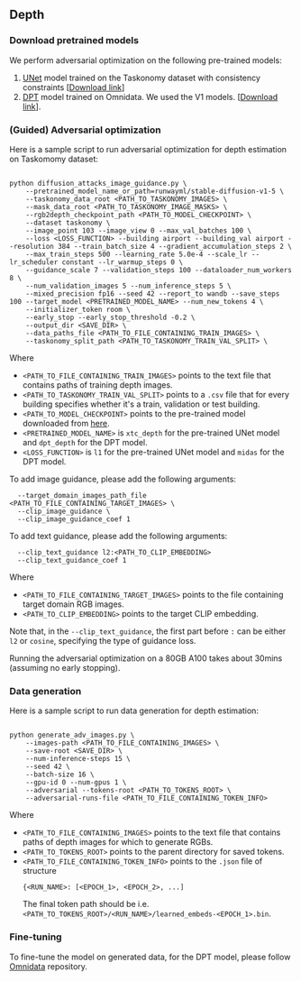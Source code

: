 ## Depth 

### Download pretrained models

We perform adversarial optimization on the following pre-trained models: 
1. [UNet](https://arxiv.org/abs/1505.04597) model trained on the Taskonomy dataset with consistency constraints [[Download link](https://github.com/EPFL-VILAB/XTConsistency?tab=readme-ov-file#download-consistency-trained-models)]
2. [DPT](https://arxiv.org/abs/2103.13413) model trained on Omnidata. We used the V1 models. [[Download link](https://github.com/EPFL-VILAB/omnidata/tree/main/omnidata_tools/torch#download-pretrained-models)]. 


### (Guided) Adversarial optimization
Here is a sample script to run adversarial optimization for depth estimation on Taskomomy dataset:

```shell

python diffusion_attacks_image_guidance.py \
    --pretrained_model_name_or_path=runwayml/stable-diffusion-v1-5 \
    --taskonomy_data_root <PATH_TO_TASKONOMY_IMAGES> \
    --mask_data_root <PATH_TO_TASKONOMY_IMAGE_MASKS> \
    --rgb2depth_checkpoint_path <PATH_TO_MODEL_CHECKPOINT> \
    --dataset taskonomy \
    --image_point 103 --image_view 0 --max_val_batches 100 \
    --loss <LOSS_FUNCTION> --building airport --building_val airport --resolution 384 --train_batch_size 4 --gradient_accumulation_steps 2 \
    --max_train_steps 500 --learning_rate 5.0e-4 --scale_lr --lr_scheduler constant --lr_warmup_steps 0 \
    --guidance_scale 7 --validation_steps 100 --dataloader_num_workers 8 \
    --num_validation_images 5 --num_inference_steps 5 \
    --mixed_precision fp16 --seed 42 --report_to wandb --save_steps 100 --target_model <PRETRAINED_MODEL_NAME> --num_new_tokens 4 \
    --initializer_token room \
    --early_stop --early_stop_threshold -0.2 \
    --output_dir <SAVE_DIR> \
    --data_paths_file <PATH_TO_FILE_CONTAINING_TRAIN_IMAGES> \
    --taskonomy_split_path <PATH_TO_TASKONOMY_TRAIN_VAL_SPLIT> \
```

Where

- `<PATH_TO_FILE_CONTAINING_TRAIN_IMAGES>` points to the text file that contains paths of training depth images.
- `<PATH_TO_TASKONOMY_TRAIN_VAL_SPLIT>` points to a `.csv` file that for every building specifies whether it's a train, validation or test building.
- `<PATH_TO_MODEL_CHECKPOINT>` points to the pre-trained model downloaded from [here](#download-pretrained-models).
- `<PRETRAINED_MODEL_NAME>` is `xtc_depth` for the pre-trained UNet model and `dpt_depth` for the DPT model.
- `<LOSS_FUNCTION>` is `l1` for the pre-trained UNet model and `midas` for the DPT model.

To add image guidance, please add the following arguments:

```
  --target_domain_images_path_file <PATH_TO_FILE_CONTAINING_TARGET_IMAGES> \
  --clip_image_guidance \
  --clip_image_guidance_coef 1
```

To add text guidance, please add the following arguments:

```
  --clip_text_guidance l2:<PATH_TO_CLIP_EMBEDDING>
  --clip_text_guidance_coef 1
```
Where

- `<PATH_TO_FILE_CONTAINING_TARGET_IMAGES>` points to the file containing target domain RGB images.
- `<PATH_TO_CLIP_EMBEDDING>` points to the target CLIP embedding.

Note that, in the `--clip_text_guidance`, the first part before `:` can be either `l2` or `cosine`, specifying the type of guidance loss.

Running the adversarial optimization on a 80GB A100 takes about 30mins (assuming no early stopping).

### Data generation
Here is a sample script to run data generation for depth estimation:

```shell

python generate_adv_images.py \
    --images-path <PATH_TO_FILE_CONTAINING_IMAGES> \
    --save-root <SAVE_DIR> \
    --num-inference-steps 15 \
    --seed 42 \
    --batch-size 16 \
    --gpu-id 0 --num-gpus 1 \
    --adversarial --tokens-root <PATH_TO_TOKENS_ROOT> \
    --adversarial-runs-file <PATH_TO_FILE_CONTAINING_TOKEN_INFO>
```

Where

- `<PATH_TO_FILE_CONTAINING_IMAGES>` points to the text file that contains paths of depth images for which to generate RGBs.
- `<PATH_TO_TOKENS_ROOT>` points to the parent directory for saved tokens.
- `<PATH_TO_FILE_CONTAINING_TOKEN_INFO>` points to the `.json` file of structure
  ```
  {<RUN_NAME>: [<EPOCH_1>, <EPOCH_2>, ...]
  ```
  The final token path should be i.e. `<PATH_TO_TOKENS_ROOT>/<RUN_NAME>/learned_embeds-<EPOCH_1>.bin`.

### Fine-tuning

To fine-tune the model on generated data, for the DPT model, please follow [Omnidata](https://github.com/EPFL-VILAB/omnidata/tree/main) repository.
